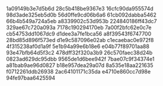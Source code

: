 1a09149b3e7d5b6d
28c5b418be9367e3
16cfc90da955574d
98d3ade325eb5d0b
56d0ffe9cd06b6a6
61cb092dabba5462
66b4b549a724a5eb
a8339902c53d953b
224840186ff43dc7
329ae67c720a093a
7178c190294170eb
7a00f2bfc62e0c7e
cb54753dd1067dc9
d1dee3a7fe1bca56
a8f39543f6747700
28bd85d896f573ed
d1e9c587096e02ab
c1ecaebac0e972f8
4f315238af0d1a9f
5e1b94a99e6b18e6
e04b77f89701aa88
93e47bfb64d5f3c2
478dff32f320a3b9
26c570faec38d24b
0823ad629dc95dbb
9565de1d6bee942f
7bae07c9f34374e1
a81bab9ae96d0827
b18e957dea29a07d
8a535e18aa221635
f0712261ddb26938
2ac64101171c35da
e4710e860cc7d98e
94fe97baa6425594
